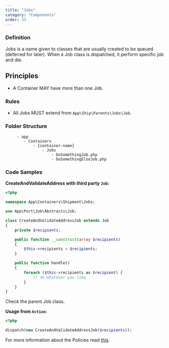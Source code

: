```yaml
---
title: "Jobs"
category: "Components"
order: 33
---
```


### Definition

Jobs is a name given to classes that are usually created to be queued (deferred for later).
When a Job class is dispatched, it perform specific job and die.

## Principles

- A Container MAY have more than one Job.

### Rules

- All Jobs MUST extend from `App\Ship\Parents\Jobs\Job`.

### Folder Structure

```
	 - app
	    - Containers
	        - {container-name}
	            - Jobs
	                - DoSomethingJob.php
	                - DoSomethingElseJob.php 
```

### Code Samples

**CreateAndValidateAddress with third party `Job`:** 

```php
<?php

namespace App\Containers\Shipment\Jobs;

use App\Port\Job\Abstracts\Job;

class CreateAndValidateAddressJob extends Job
{
    private $recipients;

    public function __construct(array $recipients)
    {
        $this->recipients = $recipients;
    }

    public function handle()
    {
        foreach ($this->recipients as $recipient) {
            // do whatever you like
        }
    }
}
```

Check the parent Job class.


**Usage from `Action`:** 

```php
<?php

dispatch(new CreateAndValidateAddressJob($recipients));

```

For more information about the Policies read [this](https://laravel.com/docs/5.3/queues).
